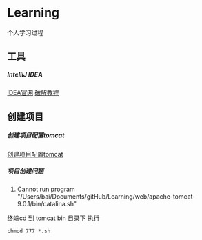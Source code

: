 # Learning
个人学习过程

## 工具
##### IntelliJ IDEA 
[IDEA官网](https://www.jetbrains.com/idea/)
[破解教程](http://idea.lanyus.com)

## 创建项目

##### 创建项目配置tomcat

[创建项目配置tomcat](http://www.jianshu.com/p/455c7c11dfb2)



##### 项目创建问题


1. Cannot run program "/Users/bai/Documents/gitHub/Learning/web/apache-tomcat-9.0.1/bin/catalina.sh" 

终端cd 到 tomcat bin 目录下 执行
```
chmod 777 *.sh
```





